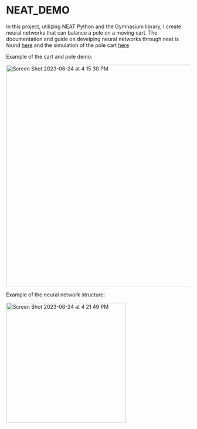 # NEAT_DEMO
In this project, utilizing NEAT Python and the Gymnasium library, I create neural networks that can balance a pole on a moving cart. 
The documentation and guide on develping neural networks through neat is found [here](https://neat-python.readthedocs.io/en/latest/neat_overview.html) and the simulation of the pole cart [here](https://gymnasium.farama.org/)

Example of the cart and pole demo:

<img width="604" alt="Screen Shot 2023-06-24 at 4 15 30 PM" src="https://github.com/NovaBro/NEAT_DEMO/assets/57100555/2a55297a-be52-40c4-8162-675e1e1ee228">

Example of the neural network structure:

<img width="327" alt="Screen Shot 2023-06-24 at 4 21 49 PM" src="https://github.com/NovaBro/NEAT_DEMO/assets/57100555/9b25e297-2bdd-4e8b-8042-205929de3e60">
